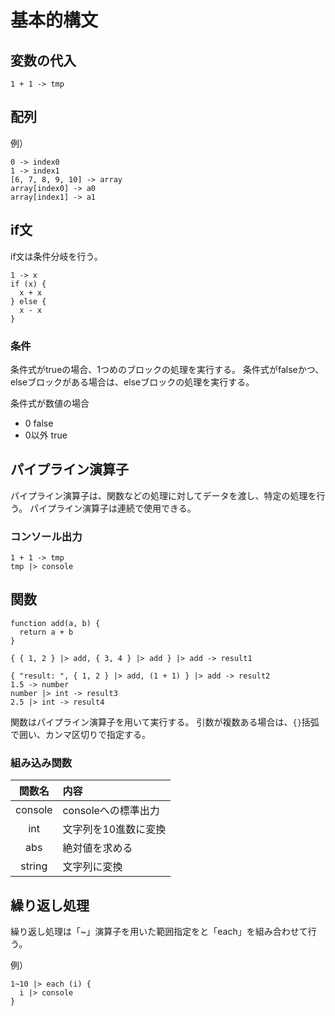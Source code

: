 # 基本的構文
## 変数の代入
```
1 + 1 -> tmp
```

## 配列
例）
```
0 -> index0
1 -> index1
[6, 7, 8, 9, 10] -> array
array[index0] -> a0
array[index1] -> a1
```

## if文
if文は条件分岐を行う。
```
1 -> x
if (x) {
  x + x
} else {
  x - x
}
```

### 条件
条件式がtrueの場合、1つめのブロックの処理を実行する。
条件式がfalseかつ、elseブロックがある場合は、elseブロックの処理を実行する。

条件式が数値の場合
- 0 false
- 0以外 true

## パイプライン演算子
パイプライン演算子は、関数などの処理に対してデータを渡し、特定の処理を行う。
パイプライン演算子は連続で使用できる。

### コンソール出力
```
1 + 1 -> tmp
tmp |> console
```


## 関数
```
function add(a, b) {
  return a + b
}

{ { 1, 2 } |> add, { 3, 4 } |> add } |> add -> result1

{ "result: ", { 1, 2 } |> add, (1 + 1) } |> add -> result2
1.5 -> number
number |> int -> result3
2.5 |> int -> result4
```
関数はパイプライン演算子を用いて実行する。
引数が複数ある場合は、`{}`括弧で囲い、カンマ区切りで指定する。

### 組み込み関数
| 関数名  | 内容                 | 
| :-----: | :------------------- | 
| console | consoleへの標準出力  | 
| int     | 文字列を10進数に変換 | 
| abs     | 絶対値を求める       | 
| string  | 文字列に変換         | 

## 繰り返し処理
繰り返し処理は「~」演算子を用いた範囲指定をと「each」を組み合わせて行う。

例）
```
1~10 |> each (i) {
  i |> console
}
```